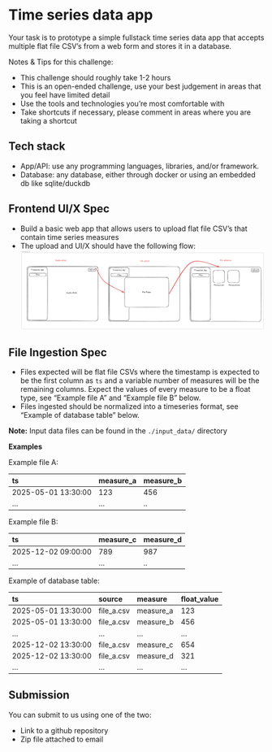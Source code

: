 # Time series data app

Your task is to prototype a simple fullstack time series data app that accepts multiple flat file CSV’s from a web form and stores it in a database.

Notes & Tips for this challenge:

- This challenge should roughly take 1-2 hours
- This is an open-ended challenge, use your best judgement in areas that you feel have limited detail
- Use the tools and technologies you’re most comfortable with
- Take shortcuts if necessary, please comment in areas where you are taking a shortcut

## Tech stack

- App/API: use any programming languages, libraries, and/or framework.
- Database: any database, either through docker or using an embedded db like sqlite/duckdb

## Frontend UI/X Spec

- Build a basic web app that allows users to upload flat file CSV’s that contain time series measures
- The upload and UI/X should have the following flow:
  ![](./ui-flow.png)

## File Ingestion Spec

- Files expected will be flat file CSVs where the timestamp is expected to be the first column as `ts` and a variable number of measures will be the remaining columns. Expect the values of every measure to be a float type, see “Example file A” and “Example file B” below.
- Files ingested should be normalized into a timeseries format, see “Example of database table” below.

**Note:** Input data files can be found in the `./input_data/` directory

**Examples**

Example file A:

| ts                  | measure_a | measure_b |
| :------------------ | :-------- | :-------- |
| 2025-05-01 13:30:00 | 123       | 456       |
| …                   | …         | ..        |

Example file B:

| ts                  | measure_c | measure_d |
| :------------------ | :-------- | :-------- |
| 2025-12-02 09:00:00 | 789       | 987       |
| …                   | …         | ..        |

Example of database table:

| ts                  | source     | measure   | float_value |
| :------------------ | :--------- | :-------- | :---------- |
| 2025-05-01 13:30:00 | file_a.csv | measure_a | 123         |
| 2025-05-01 13:30:00 | file_a.csv | measure_b | 456         |
| …                   | …          | …         | …           |
| 2025-12-02 13:30:00 | file_a.csv | measure_c | 654         |
| 2025-12-02 13:30:00 | file_a.csv | measure_d | 321         |
| …                   | …          | …         | …           |

## Submission

You can submit to us using one of the two:

- Link to a github repository
- Zip file attached to email
